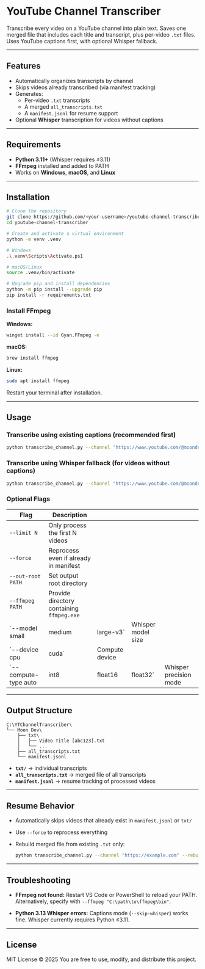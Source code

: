 # YouTube Channel Transcriber

Transcribe every video on a YouTube channel into plain text. Saves one merged file that includes each title and transcript, plus per-video `.txt` files. Uses YouTube captions first, with optional Whisper fallback.

---

## Features
- Automatically organizes transcripts by channel
- Skips videos already transcribed (via manifest tracking)
- Generates:
  - Per-video `.txt` transcripts
  - A merged `all_transcripts.txt`
  - A `manifest.jsonl` for resume support
- Optional **Whisper** transcription for videos without captions

---

## Requirements
- **Python 3.11+** (Whisper requires ≤3.11)
- **FFmpeg** installed and added to PATH
- Works on **Windows**, **macOS**, and **Linux**

---

## Installation

```bash
# Clone the repository
git clone https://github.com/<your-username>/youtube-channel-transcriber.git
cd youtube-channel-transcriber

# Create and activate a virtual environment
python -m venv .venv

# Windows
.\.venv\Scripts\Activate.ps1

# macOS/Linux
source .venv/bin/activate

# Upgrade pip and install dependencies
python -m pip install --upgrade pip
pip install -r requirements.txt
````

### Install FFmpeg

**Windows:**

```bash
winget install --id Gyan.FFmpeg -e
```

**macOS:**

```bash
brew install ffmpeg
```

**Linux:**

```bash
sudo apt install ffmpeg
```

Restart your terminal after installation.

---

## Usage

### Transcribe using existing captions (recommended first)

```bash
python transcribe_channel.py --channel "https://www.youtube.com/@moondevonyt/videos" --skip-whisper
```

### Transcribe using Whisper fallback (for videos without captions)

```bash
python transcribe_channel.py --channel "https://www.youtube.com/@moondevonyt/videos"
```

### Optional Flags

| Flag                 | Description                               |                |                    |                        |
| -------------------- | ----------------------------------------- | -------------- | ------------------ | ---------------------- |
| `--limit N`          | Only process the first N videos           |                |                    |                        |
| `--force`            | Reprocess even if already in manifest     |                |                    |                        |
| `--out-root PATH`    | Set output root directory                 |                |                    |                        |
| `--ffmpeg PATH`      | Provide directory containing `ffmpeg.exe` |                |                    |                        |
| `--model small       | medium                                    | large-v3`      | Whisper model size |                        |
| `--device cpu        | cuda`                                     | Compute device |                    |                        |
| `--compute-type auto | int8                                      | float16        | float32`           | Whisper precision mode |

---

## Output Structure

```
C:\YTChannelTranscriber\
└── Moon Dev\
    ├── txt\
    │   ├── Video Title [abc123].txt
    │   └── ...
    ├── all_transcripts.txt
    └── manifest.jsonl
```

* **`txt/`** → individual transcripts
* **`all_transcripts.txt`** → merged file of all transcripts
* **`manifest.jsonl`** → resume tracking of processed videos

---

## Resume Behavior

* Automatically skips videos that already exist in `manifest.jsonl` or `txt/`
* Use `--force` to reprocess everything
* Rebuild merged file from existing `.txt` only:

  ```bash
  python transcribe_channel.py --channel "https://example.com" --rebuild-combined
  ```

---

## Troubleshooting

* **FFmpeg not found:**
  Restart VS Code or PowerShell to reload your PATH.
  Alternatively, specify with `--ffmpeg "C:\path\to\ffmpeg\bin"`.

* **Python 3.13 Whisper errors:**
  Captions mode (`--skip-whisper`) works fine. Whisper currently requires Python ≤3.11.

---

## License

MIT License © 2025
You are free to use, modify, and distribute this project.

